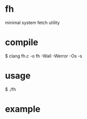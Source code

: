 # fh
minimal system fetch utility

# compile
$ clang fh.c -o fh -Wall -Werror -Os -s

# usage
$ ./fh

# example
